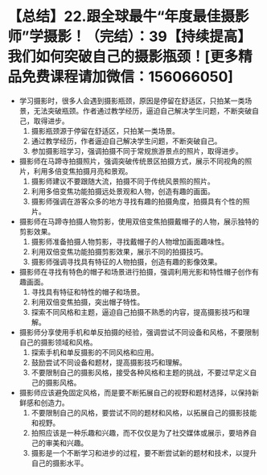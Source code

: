 # 【总结】22.跟全球最牛“年度最佳摄影师”学摄影！（完结）：39【持续提高】我们如何突破自己的摄影瓶颈！[更多精品免费课程请加微信：156066050]

-   学习摄影时，很多人会遇到摄影瓶颈，原因是停留在舒适区，只拍某一类场景，无法突破瓶颈。作者通过教学经历，逼迫自己解决学生问题，不断突破自己，取得进步。
    1.  摄影瓶颈源于停留在舒适区，只拍某一类场景。
    2.  通过教学经历，作者逼迫自己解决学生问题，不断突破自己。
    3.  参加摄影班学习，强调拍摄不同于常规旅游景点的照片，取得进步。
-   摄影师在马蹄寺拍摄照片，强调突破传统景区拍摄方式，展示不同视角的照片，利用多倍变焦拍摄月亮和景观。
    1.  摄影师建议不要跟随大流，拍摄不同于传统风景照的照片。
    2.  利用多倍变焦功能拍摄远处景观和人物，创造有趣的画面。
    3.  摄影师强调在游客众多的地方寻找有趣的拍摄角度，拍摄具有个性的照片。
-   摄影师在马蹄寺拍摄人物剪影，使用双倍变焦拍摄戴帽子的人物，展示独特的剪影效果。
    1.  摄影师准备拍摄人物剪影，寻找戴帽子的人物增加画面趣味性。
    2.  利用双倍变焦功能拍摄剪影效果，展示不同的拍摄技巧。
    3.  摄影师强调寻找具有特征的人物拍摄，创造有趣的影像效果。
-   摄影师在寻找有特色的帽子和场景进行拍摄，强调利用光影和特性帽子创作有趣画面。
    1.  寻找具有特征和特性的帽子和场景。
    2.  利用双倍变焦拍摄，突出帽子特性。
    3.  探索不同风格和主题，逼迫自己拍摄不熟悉的内容，提高摄影技巧和理解。
-   摄影师分享使用手机和单反拍摄的经验，强调尝试不同设备和风格，不要限制自己的摄影领域和风格。
    1.  探索手机和单反摄影的不同风格和应用。
    2.  鼓励尝试不同设备和题材，提高摄影技巧和理解。
    3.  不要限制自己的摄影风格，接受各种风格和主题的挑战，不要过早定义自己的摄影风格。
-   摄影师应该避免固定风格，而是要不断拓展自己的视野和题材选择，以保持新鲜感和创造力。
    1.  不要限制自己的风格，要尝试不同的题材和风格，以拓展自己的摄影技能和视野。
    2.  拍照应该是一种乐趣和兴趣，而不仅仅是为了社交媒体或展示，要培养自己的审美和兴趣。
    3.  摄影是一个不断学习和进步的过程，要不断尝试新的题材和技术，以提升自己的摄影水平。